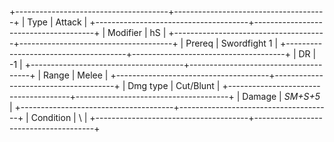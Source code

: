 +--------------------------------------+--------------------------------------+
| Type                                 | Attack                               |
+--------------------------------------+--------------------------------------+
| Modifier                             | hS                               |
+--------------------------------------+--------------------------------------+
| Prereq                               | Swordfight 1                         |
+--------------------------------------+--------------------------------------+
| DR                                   | -1                                   |
+--------------------------------------+--------------------------------------+
| Range                                | Melee                                |
+--------------------------------------+--------------------------------------+
| Dmg type                             | Cut/Blunt                            |
+--------------------------------------+--------------------------------------+
| Damage                               | *SM+S+5*                             |
+--------------------------------------+--------------------------------------+
| Condition                            | \                                    |
+--------------------------------------+--------------------------------------+

